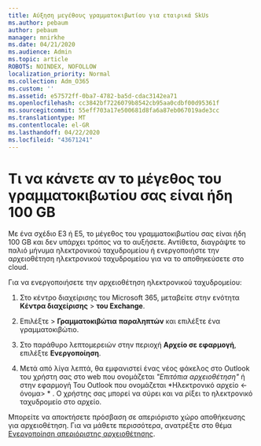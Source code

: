 ```yaml
---
title: Αύξηση μεγέθους γραμματοκιβωτίου για εταιρικά SkUs
ms.author: pebaum
author: pebaum
manager: mnirkhe
ms.date: 04/21/2020
ms.audience: Admin
ms.topic: article
ROBOTS: NOINDEX, NOFOLLOW
localization_priority: Normal
ms.collection: Adm_O365
ms.custom: ''
ms.assetid: e57572ff-0ba7-4782-ba5d-cdac3142ea71
ms.openlocfilehash: cc3842bf7226079b8542cb95aa0cdbf00d95361f
ms.sourcegitcommit: 55eff703a17e500681d8fa6a87eb067019ade3cc
ms.translationtype: MT
ms.contentlocale: el-GR
ms.lasthandoff: 04/22/2020
ms.locfileid: "43671241"
---
```

# <a name="what-to-do-if-your-mailbox-size-is-already-100gb"></a>Τι να κάνετε αν το μέγεθος του γραμματοκιβωτίου σας είναι ήδη 100 GB

Με ένα σχέδιο E3 ή E5, το μέγεθος του γραμματοκιβωτίου σας είναι ήδη 100 GB και δεν υπάρχει τρόπος να το αυξήσετε. Αντίθετα, διαγράψτε το παλιό μήνυμα ηλεκτρονικού ταχυδρομείου ή ενεργοποιήστε την αρχειοθέτηση ηλεκτρονικού ταχυδρομείου για να το αποθηκεύσετε στο cloud. 
  
Για να ενεργοποιήσετε την αρχειοθέτηση ηλεκτρονικού ταχυδρομείου:
  
1. Στο κέντρο διαχείρισης του Microsoft 365, μεταβείτε στην ενότητα **Κέντρα διαχείρισης** \> **του Exchange**. 
    
2. Επιλέξτε \> **Γραμματοκιβώτια** **παραληπτών** και επιλέξτε ένα γραμματοκιβώτιο. 
    
3. Στο παράθυρο λεπτομερειών στην περιοχή **Αρχείο σε εφαρμογή**, επιλέξτε **Ενεργοποίηση**. 
    
4. Μετά από λίγα λεπτά, θα εμφανιστεί ένας νέος φάκελος στο Outlook του χρήστη σας στο web που ονομάζεται *"Επιτόπια αρχειοθέτηση"* ή στην εφαρμογή Του Outlook που ονομάζεται *Ηλεκτρονικό αρχείο \<- όνομα\> * . Ο χρήστης σας μπορεί να σύρει και να ρίξει το ηλεκτρονικό ταχυδρομείο στο αρχείο. 
    
Μπορείτε να αποκτήσετε πρόσβαση σε απεριόριστο χώρο αποθήκευσης για αρχειοθέτηση. Για να μάθετε περισσότερα, ανατρέξτε στο θέμα [Ενεργοποίηση απεριόριστης αρχειοθέτησης](https://docs.microsoft.com/office365/securitycompliance/enable-unlimited-archiving).
  

